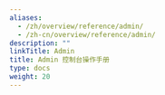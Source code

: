 ```yaml
---
aliases:
  - /zh/overview/reference/admin/
  - /zh-cn/overview/reference/admin/
description: ""
linkTitle: Admin
title: Admin 控制台操作手册
type: docs
weight: 20
---
```

